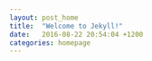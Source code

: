 ```yaml
---
layout: post_home
title:  "Welcome to Jekyll!"
date:   2016-08-22 20:54:04 +1200
categories: homepage
---
```

